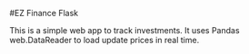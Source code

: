 #EZ Finance Flask

This is a simple web app to track investments. It uses Pandas web.DataReader
to load update prices in real time.